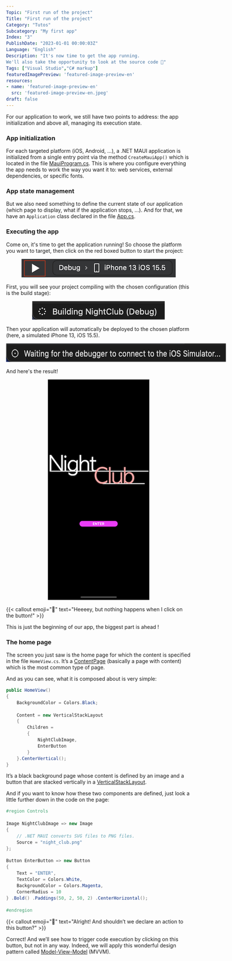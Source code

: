 ```yaml
---
Topic: "First run of the project"
Title: "First run of the project"
Category: "Tutos"
Subcategory: "My first app"
Index: "3"
PublishDate: "2023-01-01 00:00:03Z"
Language: "English"
Description: "It's now time to get the app running.
We'll also take the opportunity to look at the source code 🙂"
Tags: ["Visual Studio","C# markup"]
featuredImagePreview: 'featured-image-preview-en'
resources:
- name: 'featured-image-preview-en'
  src: 'featured-image-preview-en.jpeg'
draft: false
---
```


<!--more-->

<style>
.img-sizes{min-height:50px;max-height:600px;min-width:50px;max-width:600px;height:auto;width:auto}
</style>
For our application to work, we still have two points to address: the app initialization and above all, managing its execution state.

### App initialization

For each targeted platform (iOS, Android, ...), a .NET MAUI application is initialized from a single entry point via the method `CreateMauiApp()` which is located in the file [MauiProgram.cs](https://github.com/Kapusch/blog-dotnet-maui/blob/main/Samples/NightClub/0%20-%20Get%20Started/NightClub/MauiProgram.cs). This is where you configure everything the app needs to work the way you want it to: web services, external dependencies, or specific fonts.

### App state management

But we also need something to define the current state of our application (which page to display, what if the application stops, ...). And for that, we have an `Application` class declared in the file [App.cs](https://github.com/Kapusch/blog-dotnet-maui/blob/main/Samples/NightClub/0%20-%20Get%20Started/NightClub/App.cs).

### Executing the app

Come on, it's time to get the application running! So choose the platform you want to target, then click on the red boxed button to start the project:

<p align="center"><img class="img-sizes" src="./images/CCA585B557D8F8AFA27869ED6F96DC99.png"></p>

First, you will see your project compiling with the chosen configuration (this is the build stage):

<p align="center"><img class="img-sizes" src="./images/85AFA96A5BBDCA9AA60CF174671E372B.png"></p>

Then your application will automatically be deployed to the chosen platform (here, a simulated iPhone 13, iOS 15.5).

<p align="center"><img class="img-sizes" src="./images/FB933ED833E5286A9C4DEE2FD6747035.png"></p>

And here's the result!

<p align="center"><img class="img-sizes" src="./images/041628D6E57C50A8C4C89BD5FDE6A23C.png"></p>




{{< callout emoji="🐒" text="Heeeey, but nothing happens when I click on the button!" >}}


This is just the beginning of our app, the biggest part is ahead !

### The home page

The screen you just saw is the home page for which the content is specified in the file `HomeView.cs`. It’s a [ContentPage](https://docs.microsoft.com/en-us/dotnet/maui/user-interface/pages/contentpage) (basically a page with content) which is the most common type of page.

And as you can see, what it is composed about is very simple:

```csharp
public HomeView()
{
    BackgroundColor = Colors.Black;

    Content = new VerticalStackLayout
    {
        Children =
        {
            NightClubImage,
            EnterButton
        }
    }.CenterVertical();
}
```


It’s a black background page whose content is defined by an image and a button that are stacked vertically in a [VerticalStackLayout](https://docs.microsoft.com/en-us/dotnet/maui/user-interface/layouts/verticalstacklayout).

And if you want to know how these two components are defined, just look a little further down in the code on the page:

```csharp
#region Controls

Image NightClubImage => new Image
{
    // .NET MAUI converts SVG files to PNG files.
    Source = "night_club.png"
};

Button EnterButton => new Button
{
    Text = "ENTER",
    TextColor = Colors.White,
    BackgroundColor = Colors.Magenta,
    CornerRadius = 10
} .Bold() .Paddings(50, 2, 50, 2) .CenterHorizontal();

#endregion
```



{{< callout emoji="🐒" text="Alright! And shouldn’t we declare an action to this button?" >}}


Correct! And we’ll see how to trigger code execution by clicking on this button, but not in any way. Indeed, we will apply this wonderful design pattern called [Model-View-Model](https://docs.microsoft.com/en-us/dotnet/maui/xaml/fundamentals/mvvm) (MVVM).

